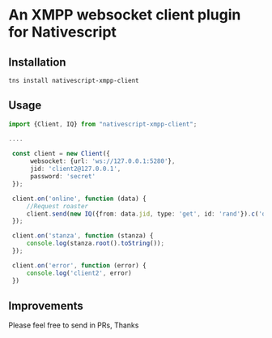 # An XMPP websocket client plugin for Nativescript


## Installation
`tns install nativescript-xmpp-client`



## Usage

``` ts
import {Client, IQ} from "nativescript-xmpp-client";

....
   
 const client = new Client({
      websocket: {url: 'ws://127.0.0.1:5280'},
      jid: 'client2@127.0.0.1',
      password: 'secret'
 });

 client.on('online', function (data) {
     //Request roaster
     client.send(new IQ({from: data.jid, type: 'get', id: 'rand'}).c('query', {xmlns: 'jabber:iq:roster'}));
 });

 client.on('stanza', function (stanza) {
     console.log(stanza.root().toString());
 });

 client.on('error', function (error) {
     console.log('client2', error)
 })

```

## Improvements
Please feel free to send in PRs, Thanks
